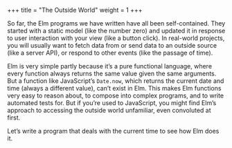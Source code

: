 +++
title       = "The Outside World"
weight      = 1
+++

So far, the Elm programs we have written
have all been self-contained.
They started with a static model
(like the number zero)
and updated it in response to user interaction with your view
(like a button click).
In real-world projects,
you will usually want
to fetch data from or send data to an outside source
(like a server API),
or respond to other events
(like the passage of time).

Elm is very simple partly because it’s a pure functional language,
where every function always returns the same value given the same arguments.
But a function like JavaScript’s `Date.now`,
which returns the current date and time (always a different value),
can’t exist in Elm.
This makes Elm functions very easy to reason about,
to compose into complex programs,
and to write automated tests for.
But if you’re used to JavaScript,
you might find Elm’s approach to
accessing the outside world
unfamiliar, even convoluted at first.

Let’s write a program that deals with the current time
to see how Elm does it.
